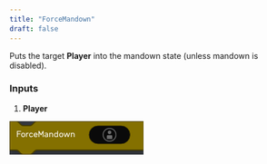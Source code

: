 ```yaml
---
title: "ForceMandown"
draft: false
---
```

Puts the target **Player** into the mandown state (unless mandown is disabled).
### Inputs
1. **Player**

![ForceMandown](https://raw.githubusercontent.com/battlefield-portal-community/Image-CDN/main/portal_blocks/ForceMandown.png)
